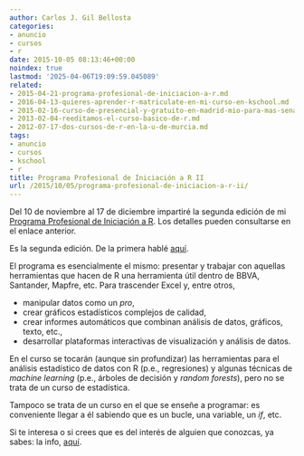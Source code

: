 ```yaml
---
author: Carlos J. Gil Bellosta
categories:
- anuncio
- cursos
- r
date: 2015-10-05 08:13:46+00:00
noindex: true
lastmod: '2025-04-06T19:09:59.045089'
related:
- 2015-04-21-programa-profesional-de-iniciacion-a-r.md
- 2016-04-13-quieres-aprender-r-matriculate-en-mi-curso-en-kschool.md
- 2015-02-16-curso-de-presencial-y-gratuito-en-madrid-mio-para-mas-senas.md
- 2013-02-04-reeditamos-el-curso-basico-de-r.md
- 2012-07-17-dos-cursos-de-r-en-la-u-de-murcia.md
tags:
- anuncio
- cursos
- kschool
- r
title: Programa Profesional de Iniciación a R II
url: /2015/10/05/programa-profesional-de-iniciacion-a-r-ii/
---
```


Del 10 de noviembre al 17 de diciembre impartiré la segunda edición de mi [Programa Profesional de Iniciación a R](http://kschool.com/cursos/programa-profesional-de-iniciacion-r/). Los detalles pueden consultarse en el enlace anterior.

Es la segunda edición. De la primera hablé [aquí](https://datanalytics.com/2015/04/21/programa-profesional-de-iniciacion-a-r/).

El programa es esencialmente el mismo: presentar y trabajar con aquellas herramientas que hacen de R una herramienta útil dentro de BBVA, Santander, Mapfre, etc. Para trascender Excel y, entre otros,

* manipular datos como un _pro_,
* crear gráficos estadísticos complejos de calidad,
* crear informes automáticos que combinan análisis de datos, gráficos, texto, etc.,
* desarrollar plataformas interactivas de visualización y análisis de datos.

En el curso se tocarán (aunque sin profundizar) las herramientas para el análisis estadístico de datos con R (p.e., regresiones) y algunas técnicas de _machine learning_ (p.e., árboles de decisión y _random forests_), pero no se trata de un curso de estadística.

Tampoco se trata de un curso en el que se enseñe a programar: es conveniente llegar a él sabiendo que es un bucle, una variable, un _if_, etc.

Si te interesa o si crees que es del interés de alguien que conozcas, ya sabes: la info, [aquí](http://kschool.com/cursos/programa-profesional-de-iniciacion-r/).